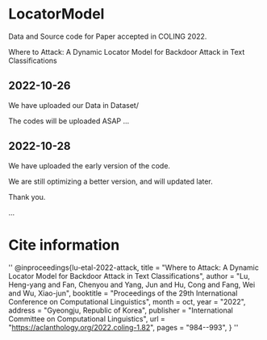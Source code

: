 # LocatorModel

Data and Source code for Paper accepted in COLING 2022.

Where to Attack: A Dynamic Locator Model for Backdoor Attack in Text Classifications

## 2022-10-26

We have uploaded our Data in Dataset/

The codes will be uploaded ASAP ...

## 2022-10-28

We have uploaded the early version of the code.

We are still optimizing a better version, and will updated later.

Thank you.

...

# Cite information
''
@inproceedings{lu-etal-2022-attack,
    title = "Where to Attack: A Dynamic Locator Model for Backdoor Attack in Text Classifications",
    author = "Lu, Heng-yang  and
      Fan, Chenyou  and
      Yang, Jun  and
      Hu, Cong  and
      Fang, Wei  and
      Wu, Xiao-jun",
    booktitle = "Proceedings of the 29th International Conference on Computational Linguistics",
    month = oct,
    year = "2022",
    address = "Gyeongju, Republic of Korea",
    publisher = "International Committee on Computational Linguistics",
    url = "https://aclanthology.org/2022.coling-1.82",
    pages = "984--993",
}
''
